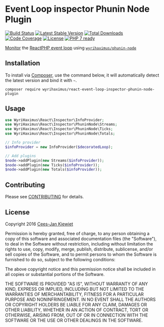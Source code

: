 # Event Loop inspector Phunin Node Plugin
[![Build Status](https://travis-ci.org/WyriHaximus/reactphp-event-loop-inspector-phunin-node-plugin.png)](https://travis-ci.org/WyriHaximus/reactphp-event-loop-inspector-phunin-node-plugin)
[![Latest Stable Version](https://poser.pugx.org/WyriHaximus/react-event-loop-inspector-phunin-node-plugin/v/stable.png)](https://packagist.org/packages/WyriHaximus/react-event-loop-inspector-phunin-node-plugin)
[![Total Downloads](https://poser.pugx.org/WyriHaximus/react-event-loop-inspector-phunin-node-plugin/downloads.png)](https://packagist.org/packages/WyriHaximus/react-event-loop-inspector-phunin-node-plugin)
[![Code Coverage](https://scrutinizer-ci.com/g/WyriHaximus/reactphp-event-loop-inspector-phunin-node-plugin/badges/coverage.png?b=master)](https://scrutinizer-ci.com/g/WyriHaximus/reactphp-event-loop-inspector-phunin-node-plugin/?branch=master)
[![License](https://poser.pugx.org/wyrihaximus/react-event-loop-inspector-phunin-node-plugin/license.png)](https://packagist.org/packages/wyrihaximus/react-event-loop-inspector-phunin-node-plugin)
[![PHP 7 ready](http://php7ready.timesplinter.ch/WyriHaximus/reactphp-event-loop-inspector-phunin-node-plugin/badge.svg)](https://travis-ci.org/WyriHaximus/reactphp-event-loop-inspector-phunin-node-plugin)

[Monitor](https://github.com/WyriHaximus/reactphp-event-loop-inspector) the [ReactPHP event loop](https://github.com/reactphp/event-loop) using [`wyrihaximus/phunin-node`](https://github.com/wyrihaximus/PhuninNode)

## Installation ##

To install via [Composer](http://getcomposer.org/), use the command below, it will automatically detect the latest version and bind it with `~`.

```
composer require wyrihaximus/react-event-loop-inspector-phunin-node-plugin 
```

## Usage ##

```php
use WyriHaximus\React\Inspector\InfoProvider;
use WyriHaximus\React\Inspector\PhuninNode\Streams;
use WyriHaximus\React\Inspector\PhuninNode\Ticks;
use WyriHaximus\React\Inspector\PhuninNode\Totals;

// Info provider
$infoProvider = new InfoProvider($decoratedLoop);

// Add plugins
$node->addPlugin(new Streams($infoProvider));
$node->addPlugin(new Ticks($infoProvider));
$node->addPlugin(new Totals($infoProvider));
```

## Contributing ##

Please see [CONTRIBUTING](CONTRIBUTING.md) for details.

## License ##

Copyright 2016 [Cees-Jan Kiewiet](http://wyrihaximus.net/)

Permission is hereby granted, free of charge, to any person
obtaining a copy of this software and associated documentation
files (the "Software"), to deal in the Software without
restriction, including without limitation the rights to use,
copy, modify, merge, publish, distribute, sublicense, and/or sell
copies of the Software, and to permit persons to whom the
Software is furnished to do so, subject to the following
conditions:

The above copyright notice and this permission notice shall be
included in all copies or substantial portions of the Software.

THE SOFTWARE IS PROVIDED "AS IS", WITHOUT WARRANTY OF ANY KIND,
EXPRESS OR IMPLIED, INCLUDING BUT NOT LIMITED TO THE WARRANTIES
OF MERCHANTABILITY, FITNESS FOR A PARTICULAR PURPOSE AND
NONINFRINGEMENT. IN NO EVENT SHALL THE AUTHORS OR COPYRIGHT
HOLDERS BE LIABLE FOR ANY CLAIM, DAMAGES OR OTHER LIABILITY,
WHETHER IN AN ACTION OF CONTRACT, TORT OR OTHERWISE, ARISING
FROM, OUT OF OR IN CONNECTION WITH THE SOFTWARE OR THE USE OR
OTHER DEALINGS IN THE SOFTWARE.
